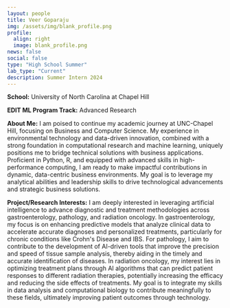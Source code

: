 ```yaml
---
layout: people
title: Veer Goparaju
img: /assets/img/blank_profile.png
profile:
  align: right
  image: blank_profile.png
news: false
social: false
type: "High School Summer"
lab_type: "Current"
description: Summer Intern 2024
---
```


**School:** University of North Carolina at Chapel Hill

**EDIT ML Program Track:**
Advanced Research

**About Me:**
I am poised to continue my academic journey at UNC-Chapel Hill, focusing on Business and Computer Science. My experience in environmental technology and data-driven innovation, combined with a strong foundation in computational research and machine learning, uniquely positions me to bridge technical solutions with business applications. Proficient in Python, R, and equipped with advanced skills in high-performance computing, I am ready to make impactful contributions in dynamic, data-centric business environments. My goal is to leverage my analytical abilities and leadership skills to drive technological advancements and strategic business solutions.


**Project/Research Interests:**
I am deeply interested in leveraging artificial intelligence to advance diagnostic and treatment methodologies across gastroenterology, pathology, and radiation oncology. In gastroenterology, my focus is on enhancing predictive models that analyze clinical data to accelerate accurate diagnoses and personalized treatments, particularly for chronic conditions like Crohn's Disease and IBS. For pathology, I aim to contribute to the development of AI-driven tools that improve the precision and speed of tissue sample analysis, thereby aiding in the timely and accurate identification of diseases. In radiation oncology, my interest lies in optimizing treatment plans through AI algorithms that can predict patient responses to different radiation therapies, potentially increasing the efficacy and reducing the side effects of treatments. My goal is to integrate my skills in data analysis and computational biology to contribute meaningfully to these fields, ultimately improving patient outcomes through technology.
    